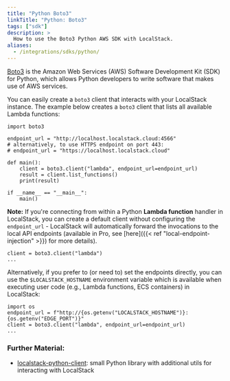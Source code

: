 ```yaml
---
title: "Python Boto3"
linkTitle: "Python: Boto3"
tags: ["sdk"]
description: >
  How to use the Boto3 Python AWS SDK with LocalStack.
aliases:
  - /integrations/sdks/python/
---
```


[Boto3](https://github.com/boto/boto3) is the Amazon Web Services (AWS) Software Development Kit (SDK) for Python, which allows Python developers to write software that makes use of AWS services.

You can easily create a `boto3` client that interacts with your LocalStack instance. The example below creates a `boto3` client that lists all available Lambda functions:

```python3
import boto3

endpoint_url = "http://localhost.localstack.cloud:4566"
# alternatively, to use HTTPS endpoint on port 443:
# endpoint_url = "https://localhost.localstack.cloud"

def main():
    client = boto3.client("lambda", endpoint_url=endpoint_url)
    result = client.list_functions()
    print(result)

if __name__ == "__main__":
    main()
```

**Note:** If you're connecting from within a Python **Lambda function** handler in LocalStack, you can create a default client without configuring the `endpoint_url` - LocalStack will automatically forward the invocations to the local API endpoints (available in Pro, see [here]({{< ref "local-endpoint-injection" >}}) for more details).
```
client = boto3.client("lambda")
...
```

Alternatively, if you prefer to (or need to) set the endpoints directly, you can use the `$LOCALSTACK_HOSTNAME` environment variable which is available when executing user code (e.g., Lambda functions, ECS containers) in LocalStack:
```
import os
endpoint_url = f"http://{os.getenv("LOCALSTACK_HOSTNAME")}:{os.getenv("EDGE_PORT")}"
client = boto3.client("lambda", endpoint_url=endpoint_url)
...
```

### Further Material:
* [localstack-python-client](https://github.com/localstack/localstack-python-client): small Python library with additional utils for interacting with LocalStack
